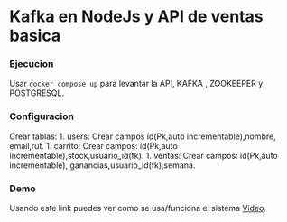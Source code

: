 # Kafka en NodeJs y API de ventas basica

### Ejecucion
Usar `docker compose up` para levantar la API, KAFKA , ZOOKEEPER y POSTGRESQL.
### Configuracion
Crear tablas: 1. users: Crear campos id(Pk,auto incrementable),nombre, email,rut.
              1. carrito: Crear campos: id(Pk,auto incrementable),stock,usuario_id(fk).
              1. ventas: Crear campos: id(Pk,auto incrementable), ganancias,usuario_id(fk),semana.

### Demo
Usando este link puedes ver como se usa/funciona el sistema [Video](https://youtu.be/5x0ACp96o3w).
